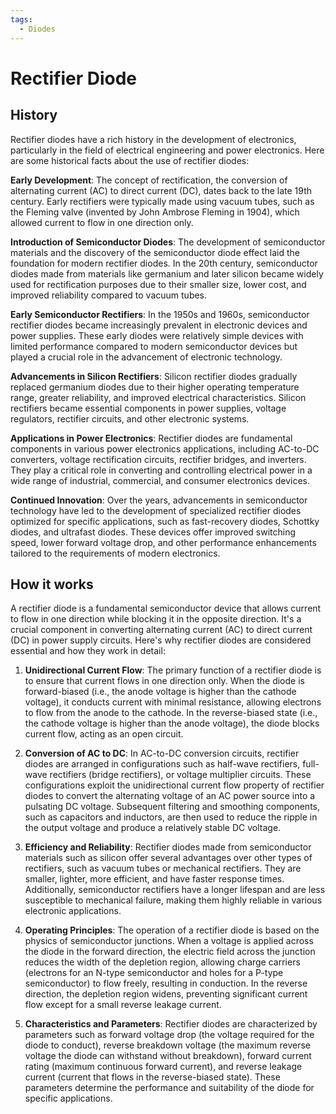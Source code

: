 ```yaml
---
tags:
  - Diodes
---
```


<head>
    <meta name="google-adsense-account" content="ca-pub-9364684337389377">
    <meta charset="UTF-8">
    <meta name="viewport" content="width=device-width, initial-scale=1.0">
    <meta name="description" content="Welcome to ac-electricity! Here you will learn more about electricity, the different components used to make an electrical circuit as well as their features and use cases.">
    <meta name="keywords" content="alexis carbillet, carbillet, electricity, capacitors, conductors, diodes, electronic, energy source, hardware, home appliances, inductors, insulators, resistors, semi-conductors">
    <meta name="author" content="Alexis Carbillet ">
</head>

# Rectifier Diode

## History

Rectifier diodes have a rich history in the development of electronics, particularly in the field of electrical engineering and power electronics. Here are some historical facts about the use of rectifier diodes:

**Early Development**: The concept of rectification, the conversion of alternating current (AC) to direct current (DC), dates back to the late 19th century. Early rectifiers were typically made using vacuum tubes, such as the Fleming valve (invented by John Ambrose Fleming in 1904), which allowed current to flow in one direction only.

**Introduction of Semiconductor Diodes**: The development of semiconductor materials and the discovery of the semiconductor diode effect laid the foundation for modern rectifier diodes. In the 20th century, semiconductor diodes made from materials like germanium and later silicon became widely used for rectification purposes due to their smaller size, lower cost, and improved reliability compared to vacuum tubes.

**Early Semiconductor Rectifiers**: In the 1950s and 1960s, semiconductor rectifier diodes became increasingly prevalent in electronic devices and power supplies. These early diodes were relatively simple devices with limited performance compared to modern semiconductor devices but played a crucial role in the advancement of electronic technology.

**Advancements in Silicon Rectifiers**: Silicon rectifier diodes gradually replaced germanium diodes due to their higher operating temperature range, greater reliability, and improved electrical characteristics. Silicon rectifiers became essential components in power supplies, voltage regulators, rectifier circuits, and other electronic systems.

**Applications in Power Electronics**: Rectifier diodes are fundamental components in various power electronics applications, including AC-to-DC converters, voltage rectification circuits, rectifier bridges, and inverters. They play a critical role in converting and controlling electrical power in a wide range of industrial, commercial, and consumer electronics devices.

**Continued Innovation**: Over the years, advancements in semiconductor technology have led to the development of specialized rectifier diodes optimized for specific applications, such as fast-recovery diodes, Schottky diodes, and ultrafast diodes. These devices offer improved switching speed, lower forward voltage drop, and other performance enhancements tailored to the requirements of modern electronics.

## How it works

A rectifier diode is a fundamental semiconductor device that allows current to flow in one direction while blocking it in the opposite direction. It's a crucial component in converting alternating current (AC) to direct current (DC) in power supply circuits. Here's why rectifier diodes are considered essential and how they work in detail:

1. **Unidirectional Current Flow**: The primary function of a rectifier diode is to ensure that current flows in one direction only. When the diode is forward-biased (i.e., the anode voltage is higher than the cathode voltage), it conducts current with minimal resistance, allowing electrons to flow from the anode to the cathode. In the reverse-biased state (i.e., the cathode voltage is higher than the anode voltage), the diode blocks current flow, acting as an open circuit.

2. **Conversion of AC to DC**: In AC-to-DC conversion circuits, rectifier diodes are arranged in configurations such as half-wave rectifiers, full-wave rectifiers (bridge rectifiers), or voltage multiplier circuits. These configurations exploit the unidirectional current flow property of rectifier diodes to convert the alternating voltage of an AC power source into a pulsating DC voltage. Subsequent filtering and smoothing components, such as capacitors and inductors, are then used to reduce the ripple in the output voltage and produce a relatively stable DC voltage.

3. **Efficiency and Reliability**: Rectifier diodes made from semiconductor materials such as silicon offer several advantages over other types of rectifiers, such as vacuum tubes or mechanical rectifiers. They are smaller, lighter, more efficient, and have faster response times. Additionally, semiconductor rectifiers have a longer lifespan and are less susceptible to mechanical failure, making them highly reliable in various electronic applications.

4. **Operating Principles**: The operation of a rectifier diode is based on the physics of semiconductor junctions. When a voltage is applied across the diode in the forward direction, the electric field across the junction reduces the width of the depletion region, allowing charge carriers (electrons for an N-type semiconductor and holes for a P-type semiconductor) to flow freely, resulting in conduction. In the reverse direction, the depletion region widens, preventing significant current flow except for a small reverse leakage current.

5. **Characteristics and Parameters**: Rectifier diodes are characterized by parameters such as forward voltage drop (the voltage required for the diode to conduct), reverse breakdown voltage (the maximum reverse voltage the diode can withstand without breakdown), forward current rating (maximum continuous forward current), and reverse leakage current (current that flows in the reverse-biased state). These parameters determine the performance and suitability of the diode for specific applications.
